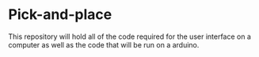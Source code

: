 # Pick-and-place
This repository will hold all of the code required for the user interface on a computer as well as the code that will be run on a arduino. 
